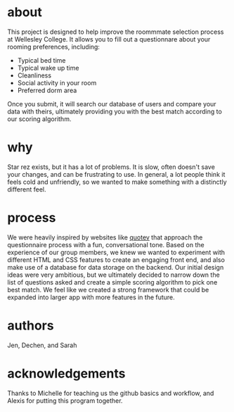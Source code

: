 # about
This project is designed to help improve the roommmate selection process at Wellesley College. It allows you to fill out a questionnare about your rooming preferences, including:
- Typical bed time
- Typical wake up time
- Cleanliness
- Social activity in your room
- Preferred dorm area

Once you submit, it will search our database of users and compare your data with theirs, ultimately providing you with the best match according to our scoring algorithm.


# why
Star rez exists, but it has a lot of problems. It is slow, often doesn't save your changes, and can be frustrating to use. In general, a lot people think it feels cold and unfriendly, so we wanted to make something with a distinctly different feel.

# process
We were heavily inspired by websites like [quotev](https://www.quotev.com/) that approach the questionnaire process with a fun, conversational tone. Based on the experience of our group members, we knew we wanted to experiment with different HTML and CSS features to create an engaging front end, and also make use of a database for data storage on the backend. Our initial design ideas were very ambitious, but we ultimately decided to narrow down the list of questions asked and create a simple scoring algorithm to pick one best match. We feel like we created a strong framework that could be expanded into larger app with more features in the future.

# authors
Jen, Dechen, and Sarah

# acknowledgements
Thanks to Michelle for teaching us the github basics and workflow, and Alexis for putting this program together.